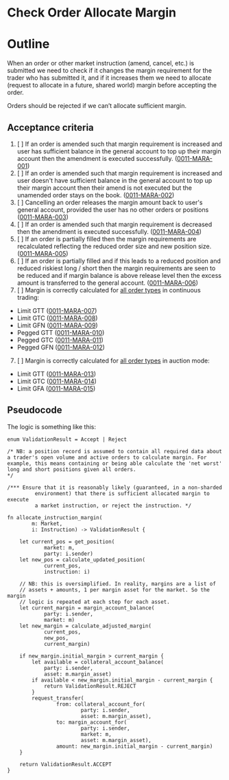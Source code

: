 # Check Order Allocate Margin

# Outline

When an order or other market instruction (amend, cancel, etc.) is submitted we need to check if it changes the margin requirement for the trader who has submitted it, and if it increases them we need to allocate (request to allocate in a future, shared world) margin before accepting the order.

Orders should be rejected if we can’t allocate sufficient margin.

## Acceptance criteria

1. [ ] If an order is amended such that margin requirement is increased and user has sufficient balance in the general account to top up their margin account then the amendment is executed successfully. (<a name="0011-MARA-001" href="#0011-MARA-001">0011-MARA-001</a>)
2. [ ] If an order is amended such that margin requirement is increased and user doesn't have sufficient balance in the general account to top up their margin account then their amend is not executed but the unamended order stays on the book. (<a name="0011-MARA-002" href="#0011-MARA-002">0011-MARA-002</a>)
3. [ ] Cancelling an order releases the margin amount back to user's general account, provided the user has no other orders or positions (<a name="0011-MARA-003" href="#0011-MARA-003">0011-MARA-003</a>) 
4. [ ] If an order is amended such that margin requirement is decreased then the amendment is executed successfully. (<a name="0011-MARA-004" href="#0011-MARA-004">0011-MARA-004</a>)
5. [ ] If an order is partially filled then the margin requirements are recalculated reflecting the reduced order size and new position size. (<a name="0011-MARA-005" href="#0011-MARA-005">0011-MARA-005</a>)
6. [ ] If an order is partially filled and if this leads to a reduced position and reduced riskiest long / short then the margin requirements are seen to be reduced and if margin balance is above release level then the excess amount is transferred to the general account. (<a name="0011-MARA-006" href="#0011-MARA-006">0011-MARA-006</a>)
7. [ ] Margin is correctly calculated for [all order types](./0014-ORDT-order_types.md) in continuous trading: 
- Limit GTT (<a name="0011-MARA-007" href="#0011-MARA-007">0011-MARA-007</a>)
- Limit GTC (<a name="0011-MARA-008" href="#0011-MARA-008">0011-MARA-008</a>)
- Limit GFN (<a name="0011-MARA-009" href="#0011-MARA-009">0011-MARA-009</a>)
- Pegged GTT (<a name="0011-MARA-010" href="#0011-MARA-010">0011-MARA-010</a>)
- Pegged GTC (<a name="0011-MARA-011" href="#0011-MARA-011">0011-MARA-011</a>)
- Pegged GFN (<a name="0011-MARA-012" href="#0011-MARA-012">0011-MARA-012</a>)
7. [ ] Margin is correctly calculated for [all order types](./0014-ORDT-order_types.md) in auction mode: 
- Limit GTT (<a name="0011-MARA-013" href="#0011-MARA-013">0011-MARA-013</a>)
- Limit GTC (<a name="0011-MARA-014" href="#0011-MARA-014">0011-MARA-014</a>)
- Limit GFA (<a name="0011-MARA-015" href="#0011-MARA-015">0011-MARA-015</a>)


## Pseudocode

The logic is something like this:

```
enum ValidationResult = Accept | Reject

/* NB: a position record is assumed to contain all required data about a trader's open volume and active orders to calculate margin. For example, this means containing or being able calculate the 'net worst' long and short positions given all orders.
*/

/*** Ensure that it is reasonably likely (guaranteed, in a non-sharded 
		 environment) that there is sufficient allocated margin to execute 
		 a market instruction, or reject the instruction. */

fn allocate_instruction_margin(
		m: Market, 
		i: Instruction) -> ValidationResult {

	let current_pos = get_position(
			market: m, 
			party: i.sender)
	let new_pos = calculate_updated_position(
			current_pos, 
			instruction: i)
	
	// NB: this is oversimplified. In reality, margins are a list of 
	// assets + amounts, 1 per margin asset for the market. So the margin
	// logic is repeated at each step for each asset.
	let current_margin = margin_account_balance(
			party: i.sender, 
			market: m)
	let new_margin = calculate_adjusted_margin(
			current_pos,
			new_pos,
			current_margin)

	if new_margin.initial_margin > current_margin {
		let available = collateral_account_balance(
			party: i.sender, 
			asset: m.margin_asset)
		if available < new_margin.initial_margin - current_margin { 
			return ValidationResult.REJECT
		}		
		request_transfer(
				from: collateral_account_for(
						party: i.sender, 
						asset: m.margin_asset),
				to: margin_account_for(
						party: i.sender,
						market: m, 
						asset: m.margin_asset),
				amount: new_margin.initial_margin - current_margin)
	}
	
	return ValidationResult.ACCEPT
}
```
